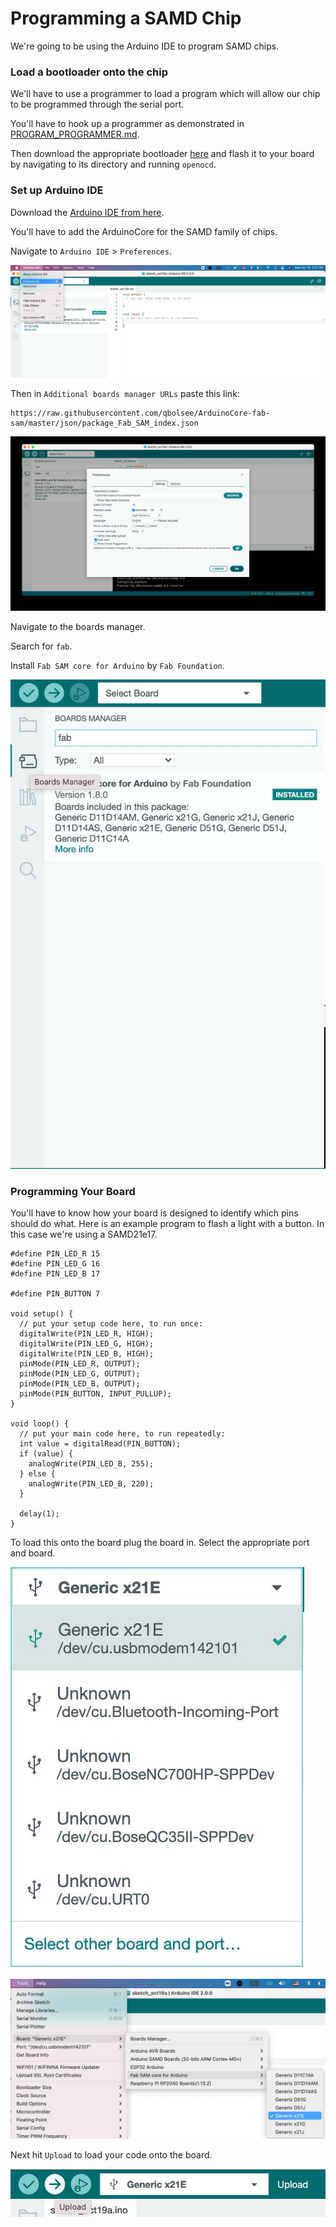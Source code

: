 # Programming a SAMD Chip

We're going to be using the Arduino IDE to program SAMD chips.

### Load a bootloader onto the chip

We'll have to use a programmer to load a program which will allow our chip to be programmed through the serial port.


You'll have to hook up a programmer as demonstrated in [PROGRAM_PROGRAMMER.md](./PROGRAM_PROGRAMMER.md).


Then download the appropriate bootloader [here](./bootloaders) and flash it to your board by navigating to its directory and running `openocd`.

### Set up Arduino IDE

Download the [Arduino IDE from here](https://www.arduino.cc/en/software). 

You'll have to add the ArduinoCore for the SAMD family of chips. 

Navigate to `Arduino IDE` > `Preferences`.

![arduino-preferences](./assets/arduino-preferences.jpg)

Then in `Additional boards manager URLs` paste this link:

```
https://raw.githubusercontent.com/qbolsee/ArduinoCore-fab-sam/master/json/package_Fab_SAM_index.json
```

![arduino-board-urls](./assets/arduino-board-urls.jpg)

Navigate to the boards manager. 

Search for `fab`. 

Install `Fab SAM core for Arduino` by `Fab Foundation`.

![arduino-boards-manager](./assets/arduino-boards-manager.jpg)

### Programming Your Board

You'll have to know how your board is designed to identify which pins should do what. Here is an example program to flash a light with a button. In this case we're using a SAMD21e17.

```
#define PIN_LED_R 15
#define PIN_LED_G 16
#define PIN_LED_B 17

#define PIN_BUTTON 7

void setup() {
  // put your setup code here, to run once:
  digitalWrite(PIN_LED_R, HIGH);
  digitalWrite(PIN_LED_G, HIGH);
  digitalWrite(PIN_LED_B, HIGH);
  pinMode(PIN_LED_R, OUTPUT);
  pinMode(PIN_LED_G, OUTPUT);
  pinMode(PIN_LED_B, OUTPUT);
  pinMode(PIN_BUTTON, INPUT_PULLUP);
}

void loop() {
  // put your main code here, to run repeatedly:
  int value = digitalRead(PIN_BUTTON);
  if (value) {
    analogWrite(PIN_LED_B, 255);
  } else {
    analogWrite(PIN_LED_B, 220);
  }

  delay(1);
}
```

To load this onto the board plug the board in. Select the appropriate port and board.

![arduino-port-select](./assets/arduino-port-select.jpg)

![arduino-board-select](./assets/arduino-board-select.jpg)

Next hit `Upload` to load your code onto the board.

![arduino-upload](./assets/arduino-upload.jpg)


